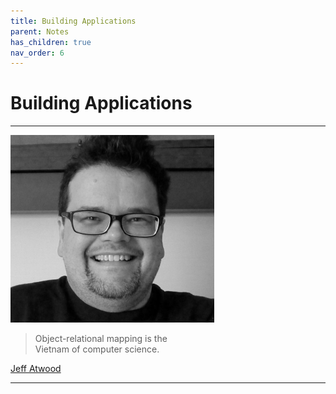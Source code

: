 ```yaml
---
title: Building Applications
parent: Notes
has_children: true
nav_order: 6
---
```


# Building Applications

<hr class="splash">

![Jeff Atwood](../../images/people/jeff_atwood.png)

<blockquote class="pretty"><span>
Object-relational mapping is the <br/>Vietnam of computer science.
</span></blockquote>
<p class="attribution"><a href="https://en.wikipedia.org/wiki/Jeff_Atwood">Jeff Atwood</a></p>

<hr class="splash-bottom">




